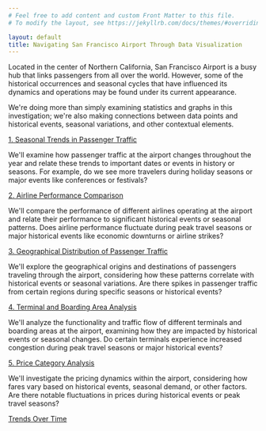 ```yaml
---
# Feel free to add content and custom Front Matter to this file.
# To modify the layout, see https://jekyllrb.com/docs/themes/#overriding-theme-defaults

layout: default
title: Navigating San Francisco Airport Through Data Visualization
---
```


Located in the center of Northern California, San Francisco Airport is a busy hub that links passengers from all over the world. However, some of the historical occurrences and seasonal cycles that have influenced its dynamics and operations may be found under its current appearance.

We're doing more than simply examining statistics and graphs in this investigation; we're also making connections between data points and historical events, seasonal variations, and other contextual elements.

[1. Seasonal Trends in Passenger Traffic](/posts/seasons.md)

We'll examine how passenger traffic at the airport changes throughout the year and relate these trends to important dates or events in history or seasons. For example, do we see more travelers during holiday seasons or major events like conferences or festivals?

[2. Airline Performance Comparison](/posts/airlineStudy.md)

 We'll compare the performance of different airlines operating at the airport and relate their performance to significant historical events or seasonal patterns. Does airline performance fluctuate during peak travel seasons or major historical events like economic downturns or airline strikes?

[3. Geographical Distribution of Passenger Traffic](/posts/passengerStudy.md)

We'll explore the geographical origins and destinations of passengers traveling through the airport, considering how these patterns correlate with historical events or seasonal variations. Are there spikes in passenger traffic from certain regions during specific seasons or historical events?

[4. Terminal and Boarding Area Analysis](/posts/airportTerminal.md)

We'll analyze the functionality and traffic flow of different terminals and boarding areas at the airport, examining how they are impacted by historical events or seasonal changes. Do certain terminals experience increased congestion during peak travel seasons or major historical events?

[5. Price Category Analysis](/posts/priceCategory.md)

We'll investigate the pricing dynamics within the airport, considering how fares vary based on historical events, seasonal demand, or other factors. Are there notable fluctuations in prices during historical events or peak travel seasons?

[Trends Over Time](/posts/evolutionYears.md)